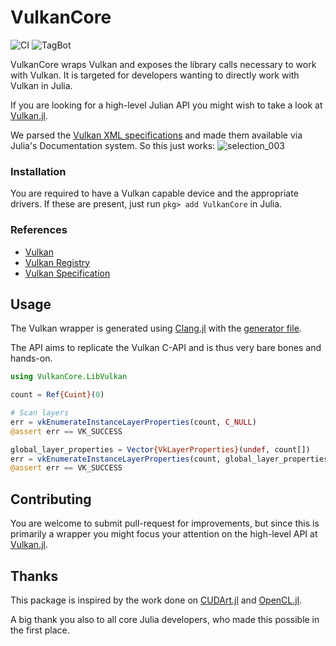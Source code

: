 # VulkanCore

![CI](https://github.com/JuliaGPU/VulkanCore.jl/workflows/CI/badge.svg)
![TagBot](https://github.com/JuliaGPU/VulkanCore.jl/workflows/TagBot/badge.svg)

VulkanCore wraps Vulkan and exposes the library calls necessary to work with
Vulkan. It is targeted for developers wanting to directly work with Vulkan in
Julia.

If you are looking for a high-level Julian API you might wish to take a look at
[Vulkan.jl](https://github.com/JuliaGPU/Vulkan.jl).

We parsed the [Vulkan XML specifications](https://github.com/JuliaGPU/Vulkan-Docs/blob/1.0/src/spec/vk.xml) and made them available via Julia's Documentation system. So this just works:
![selection_003](https://cloud.githubusercontent.com/assets/1010467/14315568/6fe80854-fbfe-11e5-88b2-53b11ddc37e0.png)

### Installation
You are required to have a Vulkan capable device and the appropriate drivers.
If these are present, just run `pkg> add VulkanCore` in Julia.

### References
- [Vulkan](https://www.khronos.org/vulkan/)
- [Vulkan Registry](https://www.khronos.org/registry/vulkan/)
- [Vulkan Specification](https://www.khronos.org/registry/vulkan/#apispecs)

## Usage
The Vulkan wrapper is generated using [Clang.jl](https://github.com/JuliaInterop/Clang.jl)
with the [generator file](gen/generator.jl).

The API aims to replicate the Vulkan C-API and is thus very bare bones and hands-on.

```julia
using VulkanCore.LibVulkan

count = Ref{Cuint}(0)

# Scan layers
err = vkEnumerateInstanceLayerProperties(count, C_NULL)
@assert err == VK_SUCCESS

global_layer_properties = Vector{VkLayerProperties}(undef, count[])
err = vkEnumerateInstanceLayerProperties(count, global_layer_properties)
@assert err == VK_SUCCESS
```

## Contributing
You are welcome to submit pull-request for improvements, but since this is
primarily a wrapper you might focus your attention on the high-level API at
[Vulkan.jl](https://github.com/JuliaGPU/Vulkan.jl).

## Thanks
This package is inspired by the work done on [CUDArt.jl](https://github.com/JuliaGPU/CUDArt.jl)
and [OpenCL.jl](https://github.com/JuliaGPU/OpenCL.jl).

A big thank you also to all core Julia developers, who made this possible in the
first place.

